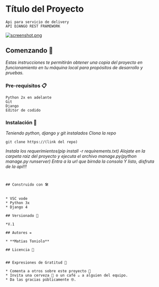 # Título del Proyecto
```
Api para servicio de delivery
API DJANGO REST FRAMEWORK
```

[![screenshot.png](https://i.postimg.cc/T24Mm8yf/screenshot.png)](https://postimg.cc/yWcb4bXb)



## Comenzando 🚀

_Estas instrucciones te permitirán obtener una copia del proyecto en funcionamiento en tu máquina local para propósitos de desarrollo y pruebas._


### Pre-requisitos 📋

```
Python 2x en adelante
Git
Django
Editor de codido
```

### Instalación 🔧

_Teniendo python, django y git instalados_
_Clona la repo_

```
git clone https://(link del repo)
```

_Instala los requerimientos(pip install -r requirements.txt)_
_Alojate en la carpeta raiz del proyecto y ejecuta el archivo manage.py(python manage.py runserver)_
_Entra a la url que birnda la consola_
_Y listo, disfruta de la api!!!_

```


## Construido con 🛠️


* VSC vode
* Python 3x
* Django 4

## Versionado 📌

*V.1

## Autores ✒️

* **Matias Toniolo** 

## Licencia 📄


## Expresiones de Gratitud 🎁

* Comenta a otros sobre este proyecto 📢
* Invita una cerveza 🍺 o un café ☕ a alguien del equipo. 
* Da las gracias públicamente 🤓.
